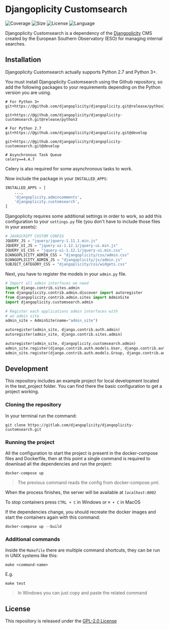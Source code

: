 # Djangoplicity Customsearch

![Coverage](https://img.shields.io/codecov/c/github/djangoplicity/djangoplicity-customsearch/develop)
![Size](https://img.shields.io/github/repo-size/djangoplicity/djangoplicity-customsearch)
![License](https://img.shields.io/github/license/djangoplicity/djangoplicity-customsearch)
![Language](https://img.shields.io/github/languages/top/djangoplicity/djangoplicity-customsearch)

Djangoplicity Customsearch is a dependency of the [Djangoplicity](https://github.com/djangoplicity/djangoplicity) CMS
created by the European Southern Observatory (ESO) for managing internal searches.

## Installation
Djangoplicity Customsearch actually supports Python 2.7 and Python 3+.

You must install Djangoplicity Customsearch using the Github repository, so add the following packages to your
requirements depending on the Python version you are using.
```
# For Python 3+
git+https://@github.com/djangoplicity/djangoplicity.git@release/python3

git+https://@github.com/djangoplicity/djangoplicity-customsearch.git@release/python3

# For Python 2.7
git+https://@github.com/djangoplicity/djangoplicity.git@develop

git+https://@github.com/djangoplicity/djangoplicity-customsearch.git@develop

# Asynchronous Task Queue
celery==4.4.7
```
Celery is also required for some asynchronous tasks to work.

Now include the package in your `INSTALLED_APPS`:
```python
INSTALLED_APPS = [
    ...,
    'djangoplicity.admincomments',
    'djangoplicity.customsearch',
]
```

Djangoplicity requires some additional settings in order to work, so add this configuration to your `settings.py` 
file (you don't have to include those files in your assets):
```python
# JAVASCRIPT CUSTOM CONFIG
JQUERY_JS = "jquery/jquery-1.11.1.min.js"
JQUERY_UI_JS = "jquery-ui-1.12.1/jquery-ui.min.js"
JQUERY_UI_CSS = "jquery-ui-1.12.1/jquery-ui.min.css"
DJANGOPLICITY_ADMIN_CSS = "djangoplicity/css/admin.css"
DJANGOPLICITY_ADMIN_JS = "djangoplicity/js/admin.js"
SUBJECT_CATEGORY_CSS = "djangoplicity/css/widgets.css"
```

Next, you have to register the models in your `admin.py` file.
```python
# Import all admin interfaces we need
import django.contrib.sites.admin
from djangoplicity.contrib.admin.discover import autoregister
from djangoplicity.contrib.admin.sites import AdminSite
import djangoplicity.customsearch.admin

# Register each applications admin interfaces with
# an admin site.
admin_site = AdminSite(name="admin_site")

autoregister(admin_site, django.contrib.auth.admin)
autoregister(admin_site, django.contrib.sites.admin)

autoregister(admin_site, djangoplicity.customsearch.admin)
admin_site.register(django.contrib.auth.models.User, django.contrib.auth.admin.UserAdmin)
admin_site.register(django.contrib.auth.models.Group, django.contrib.auth.admin.GroupAdmin)

```

## Development

This repository includes an example project for local development located in the test_project folder. You can find
there the basic configuration to get a project working.
 
### Cloning the repository

In your terminal run the command:

```` 
git clone https://gitlab.com/djangoplicity/djangoplicity-customsearch.git
````

### Running the project

All the configuration to start the project is present in the docker-compose files and Dockerfile,
then at this point a single command is required to download all the dependencies and run the project:

```` 
docker-compose up
````

> The previous command reads the config from docker-compose.yml. 

When the process finishes, the server will be available at *`localhost:8002`*

To stop containers press `CTRL + C` in Windows or `⌘ + C` in MacOS

If the dependencies change, you should recreate the docker images and start the containers again with this command:

```` 
docker-compose up --build
````

### Additional commands

Inside the `Makefile` there are multiple command shortcuts, they can be run in UNIX systems like this:

```
make <command-name>
```

E.g.

```
make test
```

> In Windows you can just copy and paste the related command

## License

This repository is released under the [GPL-2.0 License](LICENSE)
